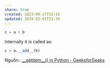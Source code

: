 ```yaml
---
share: true
created: 2023-09-27T15:15
updated: 2024-02-01T21:39
---
```

```python
c = a + b
```
Internally it is called as:

```python
c = a.__add__(b)
```
Nguồn:: [\_\_getitem\_\_() in Python - GeeksforGeeks](https://www.geeksforgeeks.org/__getitem__-in-python/)